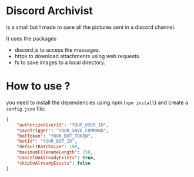 # Discord Archivist
is a small bot I made to save all the pictures sent in a discord channel.

It uses the packages
- discord.js to access the messages.
- https to download attachments using web requests.
- fs to save images to a local directory.

# How to use ?
you need to install the dependencies using npm (`npm install`)
and create a `config.json` file:

```json
{
    "authorizedUserId": "YOUR_USER_ID",
    "saveTrigger": "YOUR_SAVE_COMMAND",
    "botToken": "YOUR_BOT_TOKEN",
    "botId": "YOUR_BOT_ID",
    "defaultBatchSize": 100,
    "maximumFilenameLength": 150,
    "cancelOnAlreadyExists": true,
    "skipOnAlreadyExists": false
}
```
